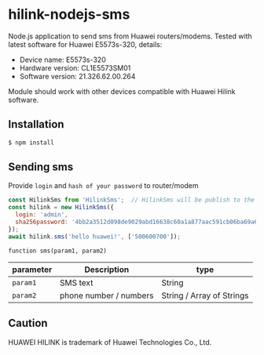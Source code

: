 # hilink-nodejs-sms
Node.js application to send sms from Huawei routers/modems.
Tested with latest software for Huawei E5573s-320, details:

* Device name:		E5573s-320
* Hardware version:	CL1E5573SM01
* Software version:	21.326.62.00.264

Module should work with other devices compatible with Huawei Hilink software.

## Installation

```sh
$ npm install
```

## Sending sms

Provide `login` and `hash of your password` to router/modem
```js
const HilinkSms from 'HilinkSms';  // HilinkSms will be publish to the NPM soon!
const hilink = new HilinkSms({
  login: 'admin',
  sha256password: '4bb2a3512d098de9029abd16638c60a1a877aac591cb06ba69a6eacd1f64c010'
});
await hilink.sms('hello huawei!', ['500600700']);

```

`function sms(param1, param2)`

parameter | Description | type
--- | --- | ---
`param1` | SMS text | String
`param2` | phone number / numbers | String / Array of Strings


## Caution

HUAWEI HILINK is trademark of Huawei Technologies Co., Ltd.
